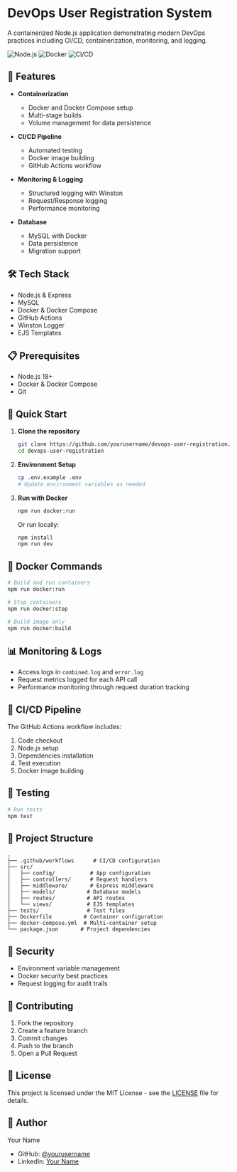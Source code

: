 # DevOps User Registration System

A containerized Node.js application demonstrating modern DevOps practices including CI/CD, containerization, monitoring, and logging.

![Node.js](https://img.shields.io/badge/Node.js-18-green)
![Docker](https://img.shields.io/badge/Docker-Enabled-blue)
![CI/CD](https://img.shields.io/badge/CI%2FCD-GitHub_Actions-2088FF)

## 🚀 Features

- **Containerization**
  - Docker and Docker Compose setup
  - Multi-stage builds
  - Volume management for data persistence

- **CI/CD Pipeline**
  - Automated testing
  - Docker image building
  - GitHub Actions workflow

- **Monitoring & Logging**
  - Structured logging with Winston
  - Request/Response logging
  - Performance monitoring

- **Database**
  - MySQL with Docker
  - Data persistence
  - Migration support

## 🛠️ Tech Stack

- Node.js & Express
- MySQL
- Docker & Docker Compose
- GitHub Actions
- Winston Logger
- EJS Templates

## 📋 Prerequisites

- Node.js 18+
- Docker & Docker Compose
- Git

## 🚀 Quick Start

1. **Clone the repository**
   ```bash
   git clone https://github.com/yourusername/devops-user-registration.git
   cd devops-user-registration
   ```

2. **Environment Setup**
   ```bash
   cp .env.example .env
   # Update environment variables as needed
   ```

3. **Run with Docker**
   ```bash
   npm run docker:run
   ```

   Or run locally:
   ```bash
   npm install
   npm run dev
   ```

## 🐳 Docker Commands

```bash
# Build and run containers
npm run docker:run

# Stop containers
npm run docker:stop

# Build image only
npm run docker:build
```

## 📊 Monitoring & Logs

- Access logs in `combined.log` and `error.log`
- Request metrics logged for each API call
- Performance monitoring through request duration tracking

## 🔄 CI/CD Pipeline

The GitHub Actions workflow includes:
1. Code checkout
2. Node.js setup
3. Dependencies installation
4. Test execution
5. Docker image building

## 🧪 Testing

```bash
# Run tests
npm test
```

## 📁 Project Structure

```
.
├── .github/workflows      # CI/CD configuration
├── src/
│   ├── config/           # App configuration
│   ├── controllers/      # Request handlers
│   ├── middleware/       # Express middleware
│   ├── models/          # Database models
│   ├── routes/          # API routes
│   └── views/           # EJS templates
├── tests/               # Test files
├── Dockerfile          # Container configuration
├── docker-compose.yml  # Multi-container setup
└── package.json       # Project dependencies
```

## 🔐 Security

- Environment variable management
- Docker security best practices
- Request logging for audit trails

## 🤝 Contributing

1. Fork the repository
2. Create a feature branch
3. Commit changes
4. Push to the branch
5. Open a Pull Request

## 📝 License

This project is licensed under the MIT License - see the [LICENSE](LICENSE) file for details.

## 👤 Author

Your Name
- GitHub: [@yourusername](https://github.com/yourusername)
- LinkedIn: [Your Name](https://linkedin.com/in/yourprofile)